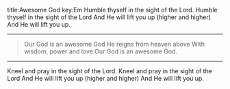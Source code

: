 title:Awesome God
key:Em
Humble thyself in the sight of the Lord.
Humble thyself in the sight of the Lord
And He will lift you up (higher and higher)
And He will lift you up.

---

>Our God is an awesome God
He reigns from heaven above
With wisdom, power and love
Our God is an awesome God.

---
Kneel and pray in the sight of the Lord. 
Kneel and pray in the sight of the Lord
And He will lift you up (higher and higher)
And He will lift you up.
